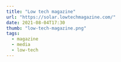 ```yaml
---
title: "Low tech magazine"
url: "https://solar.lowtechmagazine.com/"
date: 2021-08-04T17:30
thumb: "low-tech-magazine.png"
tags:
  - magazine
  - media
  - low-tech
---
```

